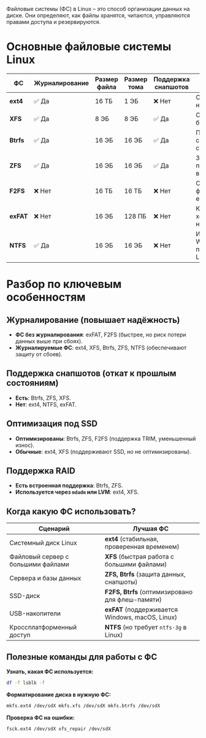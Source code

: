 Файловые системы (ФС) в Linux – это способ организации данных на диске. Они определяют, как файлы хранятся, читаются, управляются правами доступа и резервируются.
# Основные файловые системы Linux

|ФС|Журналирование|Размер файла|Размер тома|Поддержка снапшотов|Особенности|
|---|---|---|---|---|---|
|**ext4**|✅ Да|16 ТБ|1 ЭБ|❌ Нет|Основная ФС в Linux, надёжная и быстрая|
|**XFS**|✅ Да|8 ЭБ|8 ЭБ|✅ Да|Оптимизирована для больших файлов|
|**Btrfs**|✅ Да|16 ЭБ|16 ЭБ|✅ Да|Поддержка RAID, снапшотов, самовосстановления|
|**ZFS**|✅ Да|16 ЭБ|16 ЭБ|✅ Да|Защита данных от повреждений, встроенный RAID|
|**F2FS**|❌ Нет|16 ТБ|16 ТБ|❌ Нет|Оптимизирована для флеш-памяти (SSD, eMMC)|
|**exFAT**|❌ Нет|16 ЭБ|128 ПБ|❌ Нет|Кроссплатформенная, хороша для USB-накопителей|
|**NTFS**|✅ Да|16 ЭБ|16 ЭБ|❌ Нет|Используется в Windows, поддерживается в Linux через `ntfs-3g`|
# Разбор по ключевым особенностям

## Журналирование (повышает надёжность)
- **ФС без журналирования**: exFAT, F2FS (быстрее, но риск потери данных выше при сбоях).
- **Журналируемые ФС**: ext4, XFS, Btrfs, ZFS, NTFS (обеспечивают защиту от сбоев).
## Поддержка снапшотов (откат к прошлым состояниям)
- **Есть**: Btrfs, ZFS, XFS.
- **Нет**: ext4, NTFS, exFAT.
## Оптимизация под SSD
- **Оптимизированы**: Btrfs, ZFS, F2FS (поддержка TRIM, уменьшенный износ).
- **Обычные**: ext4, XFS (поддерживают SSD, но не оптимизированы).
## Поддержка RAID
- **Есть встроенная поддержка**: Btrfs, ZFS.
- **Используется через `mdadm` или LVM**: ext4, XFS.
## Когда какую ФС использовать?

|Сценарий|Лучшая ФС|
|---|---|
|Системный диск Linux|**ext4** (стабильная, проверенная временем)|
|Файловый сервер с большими файлами|**XFS** (быстрая работа с большими файлами)|
|Сервера и базы данных|**ZFS, Btrfs** (защита данных, снапшоты)|
|SSD-диск|**F2FS, Btrfs** (оптимизировано для флеш-памяти)|
|USB-накопители|**exFAT** (поддерживается Windows, macOS, Linux)|
|Кроссплатформенный доступ|**NTFS** (но требует `ntfs-3g` в Linux)|
## Полезные команды для работы с ФС
**Узнать, какая ФС используется:**
```bash
df -T lsblk -f
```

**Форматирование диска в нужную ФС:**
```bash
mkfs.ext4 /dev/sdX mkfs.xfs /dev/sdX mkfs.btrfs /dev/sdX
```

**Проверка ФС на ошибки:**
```bash
fsck.ext4 /dev/sdX xfs_repair /dev/sdX
```
